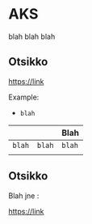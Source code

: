 # AKS

blah blah blah

## Otsikko

<https://link>

Example:
  - `blah`

|            |                                           | Blah          |
| --------------- | -------------------------------------------------- | ------------- |
| `blah` | `blah` | `blah` |
|         |                                   |        |

## Otsikko

Blah jne :

<https://link>
